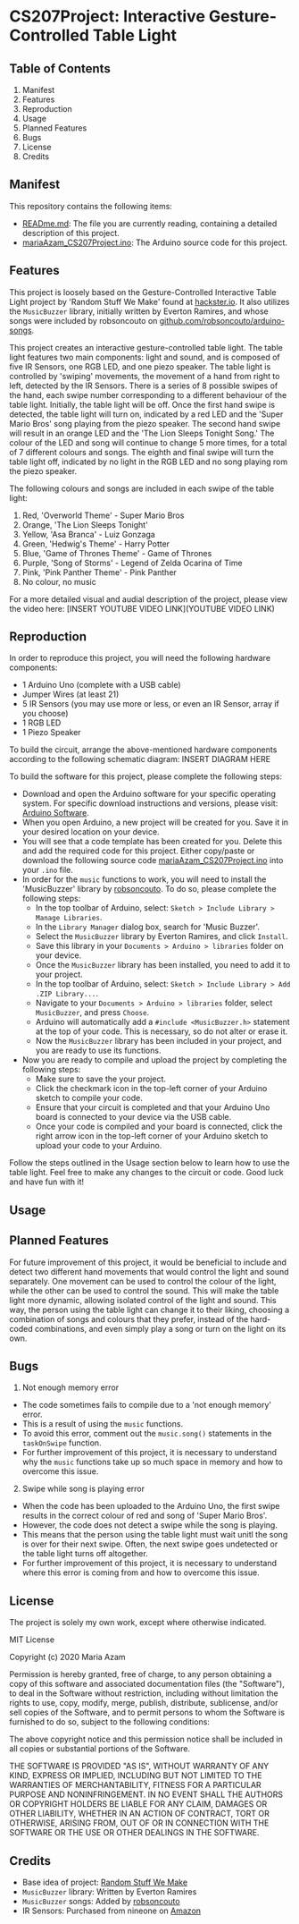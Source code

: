 # CS207Project: Interactive Gesture-Controlled Table Light

## Table of Contents
1. Manifest
2. Features
3. Reproduction
4. Usage
5. Planned Features
6. Bugs
7. License
8. Credits

## Manifest
This repository contains the following items:
- [READme.md](docs/README.md): The file you are currently reading, containing a detailed description of this project.
- [mariaAzam_CS207Project.ino](docs/mariaAzam_CS207Project): The Arduino source code for this project.

## Features
This project is loosely based on the Gesture-Controlled Interactive Table Light project by 'Random Stuff We Make' found at [hackster.io](https://www.hackster.io/rswm/gesture-controlled-interactive-table-light-3f8bd7#code). It also utilizes the `MusicBuzzer` library, initially written by Everton Ramires, and whose songs were included by robsoncouto on [github.com/robsoncouto/arduino-songs](https://github.com/robsoncouto/arduino-songs).

This project creates an interactive gesture-controlled table light. The table light features two main components: light and sound, and is composed of five IR Sensors, one RGB LED, and one piezo speaker. The table light is controlled by 'swiping' movements, the movement of a hand from right to left, detected by the IR Sensors. There is a series of 8 possible swipes of the hand, each swipe number corresponding to a different behaviour of the table light. Initially, the table light will be off. Once the first hand swipe is detected, the table light will turn on, indicated by a red LED and the 'Super Mario Bros' song playing from the piezo speaker. The second hand swipe will result in an orange LED and the 'The Lion Sleeps Tonight Song.' The colour of the LED and song will continue to change 5 more times, for a total of 7 different colours and songs. The eighth and final swipe will turn the table light off, indicated by no light in the RGB LED and no song playing rom the piezo speaker.

The following colours and songs are included in each swipe of the table light:
1. Red, 'Overworld Theme' - Super Mario Bros
2. Orange, 'The Lion Sleeps Tonight'
3. Yellow, 'Asa Branca' - Luiz Gonzaga
4. Green, 'Hedwig's Theme' - Harry Potter
5. Blue, 'Game of Thrones Theme' - Game of Thrones
6. Purple, 'Song of Storms' - Legend of Zelda Ocarina of Time
7. Pink, 'Pink Panther Theme' - Pink Panther
8. No colour, no music

For a more detailed visual and audial description of the project, please view the video here:
[INSERT YOUTUBE VIDEO LINK](YOUTUBE VIDEO LINK)

## Reproduction
In order to reproduce this project, you will need the following hardware components:
- 1 Arduino Uno (complete with a USB cable)
- Jumper Wires (at least 21)
- 5 IR Sensors (you may use more or less, or even an IR Sensor, array if you choose)
- 1 RGB LED
- 1 Piezo Speaker

To build the circuit, arrange the above-mentioned hardware components according to the following schematic diagram:
INSERT DIAGRAM HERE

To build the software for this project, please complete the following steps:
- Download and open the Arduino software for your specific operating system. For specific download instructions and versions, please visit: [Arduino Software](https://www.arduino.cc/en/software).
- When you open Arduino, a new project will be created for you. Save it in your desired location on your device.
- You will see that a code template has been created for you. Delete this and add the required code for this project. Either copy/paste or download the following source code [mariaAzam_CS207Project.ino](docs/mariaAzam_CS207Project.ino) into your `.ino` file.
- In order for the `music` functions to work, you will need to install the 'MusicBuzzer' library by [robsoncouto](https://github.com/robsoncouto/arduino-songs). To do so, please complete the following steps:
  - In the top toolbar of Arduino, select: `Sketch > Include Library > Manage Libraries`.
  - In the `Library Manager` dialog box, search for 'Music Buzzer'.
  - Select the `MusicBuzzer` library by Everton Ramires, and click `Install`.
  - Save this library in your `Documents > Arduino > libraries` folder on your device.
  - Once the `MusicBuzzer` library has been installed, you need to add it to your project.
  - In the top toolbar of Arduino, select: `Sketch > Include Library > Add .ZIP Library...`.
  - Navigate to your `Documents > Arduino > libraries` folder, select `MusicBuzzer`, and press `Choose`.
  - Arduino will automatically add a `#include <MusicBuzzer.h>` statement at the top of your code. This is necessary, so do not alter or erase it.
  - Now the `MusicBuzzer` library has been included in your project, and you are ready to use its functions.
- Now you are ready to compile and upload the project by completing the following steps:
  - Make sure to save the your project.
  - Click the checkmark icon in the top-left corner of your Arduino sketch to compile your code.
  - Ensure that your circuit is completed and that your Arduino Uno board is connected to your device via the USB cable.
  - Once your code is compiled and your board is connected, click the right arrow icon in the top-left corner of your Arduino sketch to upload your code to your Arduino.

Follow the steps outlined in the Usage section below to learn how to use the table light. Feel free to make any changes to the circuit or code. Good luck and have fun with it!

## Usage

## Planned Features
For future improvement of this project, it would be beneficial to include and detect two different hand movements that would control the light and sound separately. One movement can be used to control the colour of the light, while the other can be used to control the sound. This will make the table light more dynamic, allowing isolated control of the light and sound. This way, the person using the table light can change it to their liking, choosing a combination of songs and colours that they prefer, instead of the hard-coded combinations, and even simply play a song or turn on the light on its own.

## Bugs
1. Not enough memory error
  - The code sometimes fails to compile due to a 'not enough memory' error.
  - This is a result of using the `music` functions.
  - To avoid this error, comment out the `music.song()` statements in the `taskOnSwipe` function.
  - For further improvement of this project, it is necessary to understand why the `music` functions take up so much space in memory and how to overcome this issue.
2. Swipe while song is playing error
  - When the code has been uploaded to the Arduino Uno, the first swipe results in the correct colour of red and song of 'Super Mario Bros'.
  - However, the code does not detect a swipe while the song is playing.
  - This means that the person using the table light must wait unitl the song is over for their next swipe. Often, the next swipe goes undetected or the table light turns off altogether.
  - For further improvement of this project, it is necessary to understand where this error is coming from and how to overcome this issue.

## License
The project is solely my own work, except where otherwise indicated.

MIT License

Copyright (c) 2020 Maria Azam

Permission is hereby granted, free of charge, to any person obtaining a copy
of this software and associated documentation files (the "Software"), to deal
in the Software without restriction, including without limitation the rights
to use, copy, modify, merge, publish, distribute, sublicense, and/or sell
copies of the Software, and to permit persons to whom the Software is
furnished to do so, subject to the following conditions:

The above copyright notice and this permission notice shall be included in all
copies or substantial portions of the Software.

THE SOFTWARE IS PROVIDED "AS IS", WITHOUT WARRANTY OF ANY KIND, EXPRESS OR
IMPLIED, INCLUDING BUT NOT LIMITED TO THE WARRANTIES OF MERCHANTABILITY,
FITNESS FOR A PARTICULAR PURPOSE AND NONINFRINGEMENT. IN NO EVENT SHALL THE
AUTHORS OR COPYRIGHT HOLDERS BE LIABLE FOR ANY CLAIM, DAMAGES OR OTHER
LIABILITY, WHETHER IN AN ACTION OF CONTRACT, TORT OR OTHERWISE, ARISING FROM,
OUT OF OR IN CONNECTION WITH THE SOFTWARE OR THE USE OR OTHER DEALINGS IN THE
SOFTWARE.

## Credits
- Base idea of project: [Random Stuff We Make](https://www.hackster.io/rswm/gesture-controlled-interactive-table-light-3f8bd7#code)
- `MusicBuzzer` library: Written by Everton Ramires
- `MusicBuzzer` songs: Added by [robsoncouto](https://github.com/robsoncouto/arduino-songs)
- IR Sensors: Purchased from nineone on [Amazon](https://www.amazon.ca/Infrared-Obstacle-Avoidance-Detecting-Adjutable/dp/B07D3PHQT8)
